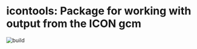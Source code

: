 icontools: Package for working with output from the ICON gcm
==============================

![build](https://github.com/AndrewWilliams3142/icontools/workflows/build/badge.svg?branch=main)
